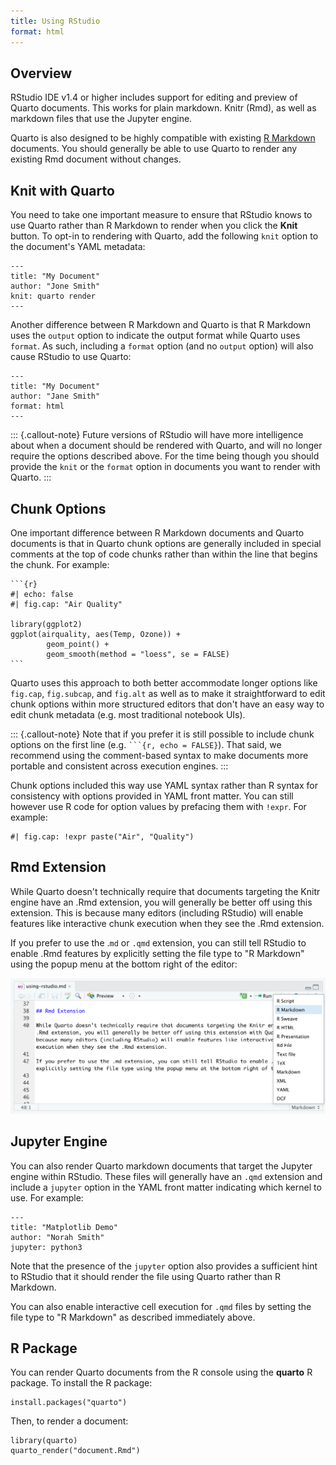 ```yaml
---
title: Using RStudio
format: html
---
```


## Overview

RStudio IDE v1.4 or higher includes support for editing and preview of Quarto documents. This works for plain markdown. Knitr (Rmd), as well as markdown files that use the Jupyter engine.

Quarto is also designed to be highly compatible with existing [R Markdown](https://rmarkdown.rstudio.com/) documents. You should generally be able to use Quarto to render any existing Rmd document without changes.

## Knit with Quarto

You need to take one important measure to ensure that RStudio knows to use Quarto rather than R Markdown to render when you click the **Knit** button. To opt-in to rendering with Quarto, add the following `knit` option to the document's YAML metadata:

``` {.yaml}
---
title: "My Document"
author: "Jone Smith"
knit: quarto render
---
```

Another difference between R Markdown and Quarto is that R Markdown uses the `output` option to indicate the output format while Quarto uses `format`. As such, including a `format` option (and no `output` option) will also cause RStudio to use Quarto:

``` {.yaml}
---
title: "My Document"
author: "Jane Smith"
format: html
---
```

::: {.callout-note}
Future versions of RStudio will have more intelligence about when a document should be rendered with Quarto, and will no longer require the options described above. For the time being though you should provide the `knit` or the `format` option in documents you want to render with Quarto.
:::

## Chunk Options

One important difference between R Markdown documents and Quarto documents is that in Quarto chunk options are generally included in special comments at the top of code chunks rather than within the line that begins the chunk. For example:

```` {.python}
```{r}
#| echo: false
#| fig.cap: "Air Quality"

library(ggplot2)
ggplot(airquality, aes(Temp, Ozone)) + 
        geom_point() + 
        geom_smooth(method = "loess", se = FALSE)
```
````

Quarto uses this approach to both better accommodate longer options like `fig.cap`, `fig.subcap`, and `fig.alt` as well as to make it straightforward to edit chunk options within more structured editors that don't have an easy way to edit chunk metadata (e.g. most traditional notebook UIs).

::: {.callout-note}
Note that if you prefer it is still possible to include chunk options on the first line (e.g. ```` ```{r, echo = FALSE} ````). That said, we recommend using the comment-based syntax to make documents more portable and consistent across execution engines.
:::

Chunk options included this way use YAML syntax rather than R syntax for consistency with options provided in YAML front matter. You can still however use R code for option values by prefacing them with `!expr`. For example:

``` {.python}
#| fig.cap: !expr paste("Air", "Quality")
```

## Rmd Extension

While Quarto doesn't technically require that documents targeting the Knitr engine have an .Rmd extension, you will generally be better off using this extension. This is because many editors (including RStudio) will enable features like interactive chunk execution when they see the .Rmd extension.

If you prefer to use the .`md` or `.qmd` extension, you can still tell RStudio to enable .Rmd features by explicitly setting the file type to "R Markdown" using the popup menu at the bottom right of the editor:

![](images/rstudio-file-type.png)

## Jupyter Engine

You can also render Quarto markdown documents that target the Jupyter engine within RStudio. These files will generally have an `.qmd` extension and include a `jupyter` option in the YAML front matter indicating which kernel to use. For example:

``` {.yaml}
---
title: "Matplotlib Demo"
author: "Norah Smith"
jupyter: python3
```

Note that the presence of the `jupyter` option also provides a sufficient hint to RStudio that it should render the file using Quarto rather than R Markdown.

You can also enable interactive cell execution for `.qmd` files by setting the file type to "R Markdown" as described immediately above.

## R Package

You can render Quarto documents from the R console using the **quarto** R package. To install the R package:

``` {.r}
install.packages("quarto")
```

Then, to render a document:

``` {.r}
library(quarto)
quarto_render("document.Rmd")
```
